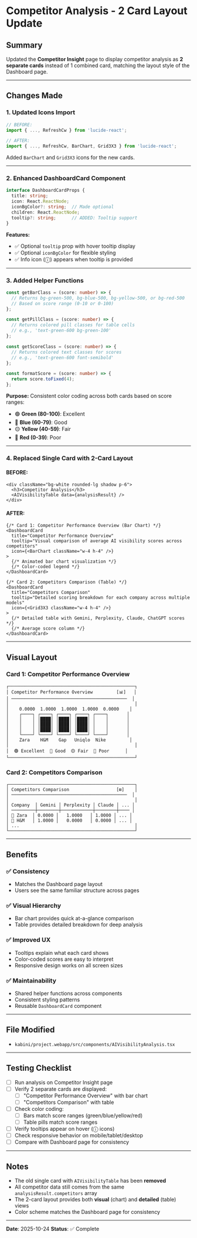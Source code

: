 # Competitor Analysis - 2 Card Layout Update

## Summary
Updated the **Competitor Insight** page to display competitor analysis as **2 separate cards** instead of 1 combined card, matching the layout style of the Dashboard page.

---

## Changes Made

### 1. **Updated Icons Import**
```typescript
// BEFORE:
import { ..., RefreshCw } from 'lucide-react';

// AFTER:
import { ..., RefreshCw, BarChart, Grid3X3 } from 'lucide-react';
```

Added `BarChart` and `Grid3X3` icons for the new cards.

---

### 2. **Enhanced DashboardCard Component**
```typescript
interface DashboardCardProps {
  title: string;
  icon: React.ReactNode;
  iconBgColor?: string;  // Made optional
  children: React.ReactNode;
  tooltip?: string;      // ADDED: Tooltip support
}
```

**Features:**
- ✅ Optional `tooltip` prop with hover tooltip display
- ✅ Optional `iconBgColor` for flexible styling
- ✅ Info icon (ⓘ) appears when tooltip is provided

---

### 3. **Added Helper Functions**
```typescript
const getBarClass = (score: number) => {
  // Returns bg-green-500, bg-blue-500, bg-yellow-500, or bg-red-500
  // Based on score range (0-10 or 0-100)
};

const getPillClass = (score: number) => {
  // Returns colored pill classes for table cells
  // e.g., 'text-green-600 bg-green-100'
};

const getScoreClass = (score: number) => {
  // Returns colored text classes for scores
  // e.g., 'text-green-600 font-semibold'
};

const formatScore = (score: number) => {
  return score.toFixed(4);
};
```

**Purpose:** Consistent color coding across both cards based on score ranges:
- 🟢 **Green (80-100)**: Excellent
- 🔵 **Blue (60-79)**: Good
- 🟡 **Yellow (40-59)**: Fair
- 🔴 **Red (0-39)**: Poor

---

### 4. **Replaced Single Card with 2-Card Layout**

#### **BEFORE:**
```tsx
<div className="bg-white rounded-lg shadow p-6">
  <h3>Competitor Analysis</h3>
  <AIVisibilityTable data={analysisResult} />
</div>
```

#### **AFTER:**
```tsx
{/* Card 1: Competitor Performance Overview (Bar Chart) */}
<DashboardCard
  title="Competitor Performance Overview"
  tooltip="Visual comparison of average AI visibility scores across competitors"
  icon={<BarChart className="w-4 h-4" />}
>
  {/* Animated bar chart visualization */}
  {/* Color-coded legend */}
</DashboardCard>

{/* Card 2: Competitors Comparison (Table) */}
<DashboardCard
  title="Competitors Comparison"
  tooltip="Detailed scoring breakdown for each company across multiple models"
  icon={<Grid3X3 className="w-4 h-4" />}
>
  {/* Detailed table with Gemini, Perplexity, Claude, ChatGPT scores */}
  {/* Average score column */}
</DashboardCard>
```

---

## Visual Layout

### **Card 1: Competitor Performance Overview**
```
┌────────────────────────────────────────────────┐
│ Competitor Performance Overview         [📊]   │
│ ────────────────────────────────────────────  │
│                                                │
│    0.0000  1.0000  1.0000  1.0000  0.0000    │
│    ┌────┐ ┌────┐ ┌────┐ ┌────┐ ┌────┐       │
│    │    │ │████│ │████│ │████│ │    │       │
│    │    │ │████│ │████│ │████│ │    │       │
│    │    │ │████│ │████│ │████│ │    │       │
│    └────┘ └────┘ └────┘ └────┘ └────┘       │
│    Zara    H&M    Gap   Uniqlo  Nike         │
│                                                │
│  🟢 Excellent  🔵 Good  🟡 Fair  🔴 Poor      │
└────────────────────────────────────────────────┘
```

### **Card 2: Competitors Comparison**
```
┌────────────────────────────────────────────────┐
│ Competitors Comparison                  [⊞]    │
│ ────────────────────────────────────────────  │
│                                                │
│ Company  │ Gemini │ Perplexity │ Claude │ ... │
│ ─────────┼────────┼────────────┼────────┼──── │
│ 🔵 Zara  │ 0.0000 │   1.0000   │ 1.0000 │ ... │
│ 🔵 H&M   │ 1.0000 │   0.0000   │ 0.0000 │ ... │
│ ...                                            │
└────────────────────────────────────────────────┘
```

---

## Benefits

### ✅ **Consistency**
- Matches the Dashboard page layout
- Users see the same familiar structure across pages

### ✅ **Visual Hierarchy**
- Bar chart provides quick at-a-glance comparison
- Table provides detailed breakdown for deep analysis

### ✅ **Improved UX**
- Tooltips explain what each card shows
- Color-coded scores are easy to interpret
- Responsive design works on all screen sizes

### ✅ **Maintainability**
- Shared helper functions across components
- Consistent styling patterns
- Reusable `DashboardCard` component

---

## File Modified
- `kabini/project.webapp/src/components/AIVisibilityAnalysis.tsx`

---

## Testing Checklist

- [ ] Run analysis on Competitor Insight page
- [ ] Verify 2 separate cards are displayed:
  - [ ] "Competitor Performance Overview" with bar chart
  - [ ] "Competitors Comparison" with table
- [ ] Check color coding:
  - [ ] Bars match score ranges (green/blue/yellow/red)
  - [ ] Table pills match score ranges
- [ ] Verify tooltips appear on hover (ⓘ icons)
- [ ] Check responsive behavior on mobile/tablet/desktop
- [ ] Compare with Dashboard page for consistency

---

## Notes

- The old single card with `AIVisibilityTable` has been **removed**
- All competitor data still comes from the same `analysisResult.competitors` array
- The 2-card layout provides both **visual** (chart) and **detailed** (table) views
- Color scheme matches the Dashboard page for consistency

---

**Date**: 2025-10-24
**Status**: ✅ Complete














